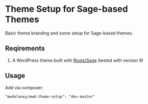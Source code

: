 # Theme Setup for Sage-based Themes
Basic theme branding and some setup for Sage-based themes.

## Reqirements
1. A WordPress theme built with [Roots/Sage](https://github.com/roots/sage) (tested with version 9)

## Usage
Add via composer:
````
"mwdelaney/mwd-theme-setup": "dev-master"
````    
